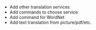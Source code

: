 - Add other translation services
- Add commands to choose service
- Add command for WordNet
- Add text translation from picture/pdf/etc.
